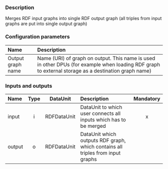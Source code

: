 ### Description

Merges RDF input graphs into single RDF output graph (all triples from input graphs are put into single output graph)

### Configuration parameters

| Name | Description |
|:----|:----|
|Output graph name| Name (URI) of graph on output. This name is used in other DPUs (for example when loading RDF graph to external storage as a destination graph name) |

### Inputs and outputs

|Name |Type | DataUnit | Description | Mandatory |
|:--------|:------:|:------:|:-------------|:---------------------:|
|input  |i| RDFDataUnit | DataUnit to which user connects all inputs which has to be merged |x|
|output |o| RDFDataUnit | DataUnit which outputs RDF graph, which contains all triples from input graphs ||